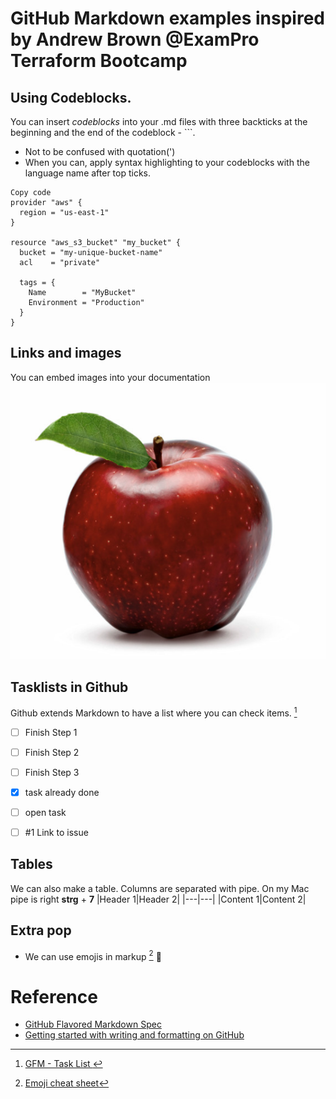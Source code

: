 # GitHub Markdown examples inspired by Andrew Brown @ExamPro Terraform Bootcamp

## Using Codeblocks.

You can insert *codeblocks* into your .md files with three backticks at the beginning and the end of the codeblock - ```. 

- Not to be confused with quotation(')
- When you can, apply syntax highlighting to your codeblocks with the language name after top ticks. 

```hcl
Copy code
provider "aws" {
  region = "us-east-1"
}

resource "aws_s3_bucket" "my_bucket" {
  bucket = "my-unique-bucket-name"
  acl    = "private"

  tags = {
    Name        = "MyBucket"
    Environment = "Production"
  }
}
```
## Links and images
You can embed images into your documentation
<img src="/img/apple.png" />

## Tasklists in Github

Github extends Markdown to have a list where you can check items. [^1]

- [ ] Finish Step 1
- [ ] Finish Step 2
- [ ] Finish Step 3

- [x] task already done
- [ ] open task
- [ ] #1 Link to issue

## Tables
We can also make a table. Columns are separated with pipe. On my Mac pipe is right **strg** + **7**
|Header 1|Header 2|
|---|---|
|Content 1|Content 2|

## Extra pop
- We can use emojis in markup [^2] :brain:

# Reference
- [GitHub Flavored Markdown Spec](https://github.github.com/gfm/) 
- [Getting started with writing and formatting on GitHub](https://docs.github.com/en/get-started/writing-on-github/getting-started-with-writing-and-formatting-on-github)

[^1]: [GFM - Task List ](https://docs.github.com/en/get-started/writing-on-github/getting-started-with-writing-and-formatting-on-github/basic-writing-and-formatting-syntax#task-lists)
[^2]: [Emoji cheat sheet](https://github.com/ikatyang/emoji-cheat-sheet/blob/master/README.md)
